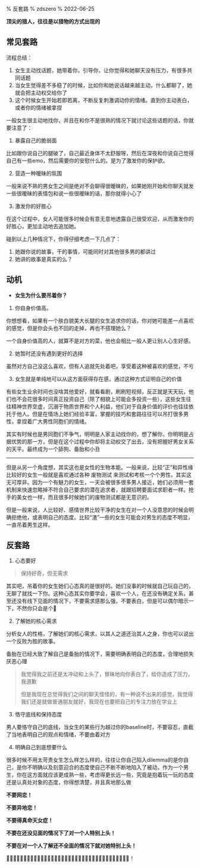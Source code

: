 % 反套路
% zdszero
% 2022-06-25

**顶尖的猎人，往往是以猎物的方式出现的**

## 常见套路

流程总结：

1. 女生主动找话题，她带着你，引导你，让你觉得和她聊天没有压力，有很多共同话题
2. 当女生觉得差不多稳了的时候，比如你和她说话越来越主动，什么都聊了，她就会把主动权交给你了
3. 这个时候女生开始若即若离，不断反复刺激调动你的情绪。直到你主动表白，或者你的情绪被拿捏

一般女生很主动地找你，并且在和你不是很熟的情况下就讨论这些话题的话，你就要注意了：

1. 暴露自己的脆弱面

比如跟你说自己的腿破了，自己最近身体不太舒服呀，然后在深夜和你说自己觉得自己有一些emo，然后需要你的安慰什么的。是为了激发你的保护欲。

2. 营造一种暧昧的氛围

一般来说不熟的男女生之间是绝对不会聊得很暧昧的，如果她刚开始和你聊天就发一些很暧昧的表情包和说一些很暧昧的话，那你就得小心了

3. 激发你的好胜心

在这个过程中，女人可能很多时候会有意无意地透露自己很受欢迎，从而激发你的好胜心，更加主动地去追加她。

碰到以上几种情况下，你得仔细考虑一下几点了：

1. 她跟你说的故事，干的事情，可能同时对其他很多男的都讲过
2. 她讲的故事是真实的么？

## 动机

* **女生为什么要吊着你？**

1. 你自身价值高。

你想想看，如果有一个肤白貌美大长腿的女生追求你的话，你对她可能差一点喜欢的感觉，但是你会头也不回的走掉，再也不搭理她么？

一个自身价值高的人，就算不是对方的菜，他也会相比一般人更让别人心生好感。

2. 她暂时还没有遇到更好的选择

虽然对方自己没这么喜欢，但有人追就先处着吧，享受着这种被喜欢的感觉，不亏

3. 女生就是单纯地可以从这方面获得存在感，通过这种方式证明自己的价值

有些女生业余时间也没啥其他爱好，就看看剧，刷刷短视频，反正就是天天玩，他们也不会花很多时间真正投资自己（除了相貌上可能会多投资一些），这些女生往往精神世界空虚，沉溺于物质世界和个人利益，他们对于自身价值的评价也往往依托于他人。但是在情场上她们经验丰富，掌握的技巧和套路往往可以吊打很多男性，拿捏着广大男性同胞们的情绪。

其实有时候也是男同胞们不争气，明明是人家主动找你的，想了解你，你明明是占据优势的那一方，但是在这个过程中你却将主动权交了出去，没有把握好男女关系的天平。最终成为一个舔狗、备胎和小丑

------

但是从另一个角度想，其实这也是女性的生物本能。一般来说，比较“正”和异性缘比较好的女生一般就是喜欢通过各种 废物测试 来测试和考核一个个男性，其实这无可厚非。因为一个有魅力的女生，一天会被很多很多男人接近，她们必须用一套机制来快速忽略掉不符合自己要求的潜在追求者，就跟招聘要面试求职者一样。抢手的美女也一样，而且很多时候她们的废物测试都是无意识的。

但是一般来说，人比较好、感情世界比较干净的女生在对一个人没意思的时候会明确拒绝他，或表明自己的态度。比较“渣”一些的女生可能会对男生的态度不明显，一直吊着男生这样。

## 反套路

1. 心态要好

> 保持好奇，但无需求

其实吧，吊着你的女生她们心态真的是很好的。她们没事的时候就自己玩自己的，无聊了就找一下你。这种心态其实你要学会，喜欢一个人，在还没有确定关系，甚至还没有线下见面的情况下，不要需求感那么强，不要表白，但是可以偶尔暗示一下，不然你只会是个🤡

2. 了解她的核心需求

分析女人的性格，了解她们的核心需求，以其人之道还治其人之身，你也可以说出一个反败为胜的故事。

备胎在已经大致了解自己是备胎的情况下，需要明确表明自己的态度，合理地损失厌恶心理

> 我觉得我之前还是太冲动和上头了，冒昧地向你表白了，给你造成了压力，我道歉
>
> 但是我现在总觉得我们之间的聊天怪怪的，有一种说不出来的感觉，我觉得我们还是就做普通朋友就好，我现在也要把自己的专注力放在学业上

3. 恪守底线和保持态度

男人要恪守自己的底线，当女生的某些行为越过你的baseline时，不要容忍，直截了当地表明自己的观点和情绪，不要由着对方

4. 明确自己到底想要什么

很多时候不用太苛责女生怎么样怎么样的，往往让你自己陷入dilemma的是你自己，是你不明确以及刻意迎合的态度使自己不断不断地陷入了被动，作为一个男生，你在这方面就应该更成熟一些，考虑得更长远一些，究竟是抱着玩一玩的态度还是认真处对象的态度，你得想清楚，并且真地那么做

**不要网恋！**

**不要异地恋！**

**不要得真命天女症！**

**不要在还没见面的情况下了对一个人特别上头！**

**不要在对一个人了解还不全面的情况下就对她特别上头！**

🤡🤡🤡🤡🤡🤡🤡🤡🤡🤡🤡🤡🤡🤡🤡🤡🤡🤡🤡🤡🤡🤡🤡🤡🤡🤡🤡🤡🤡🤡🤡🤡🤡🤡🤡🤡！
